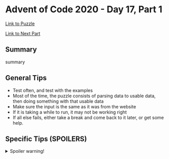 # Advent of Code 2020 - Day 17, Part 1

[Link to Puzzle](https://adventofcode.com/2020/day/17)

[Link to Next Part](https://github.com/CodingAP/unofficial-aoc-syllabus/blob/main/years/2020/day17/part2.md)

## Summary
summary

## General Tips
- Test often, and test with the examples
- Most of the time, the puzzle consists of parsing data to usable data, then doing something with that usable data
- Make sure the input is the same as it was from the website
- If it is taking a while to run, it may not be working right
- If all else fails, either take a break and come back to it later, or get some help.

## Specific Tips (SPOILERS)
<details> <summary>Spoiler warning!</summary>

specific tips

</details>